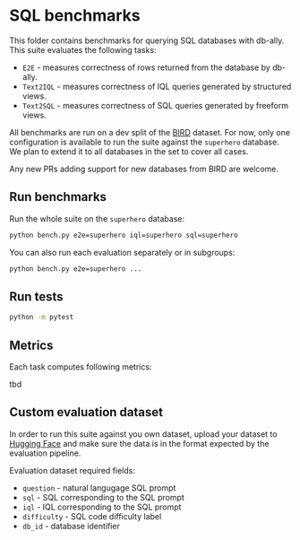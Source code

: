 # SQL benchmarks

This folder contains benchmarks for querying SQL databases with db-ally. This suite evaluates the following tasks:

- `E2E` - measures correctness of rows returned from the database by db-ally.
- `Text2IQL` - measures correctness of IQL queries generated by structured views.
- `Text2SQL` - measures correctness of SQL queries generated by freeform views.

All benchmarks are run on a dev split of the [BIRD](https://bird-bench.github.io/) dataset. For now, only one configuration is available to run the suite against the `superhero` database. We plan to extend it to all databases in the set to cover all cases.

Any new PRs adding support for new databases from BIRD are welcome.

## Run benchmarks

Run the whole suite on the `superhero` database:

```bash
python bench.py e2e=superhero iql=superhero sql=superhero
```

You can also run each evaluation separately or in subgroups:

```bash
python bench.py e2e=superhero ...
```

## Run tests

```bash
python -m pytest
```

## Metrics

Each task computes following metrics:

tbd

## Custom evaluation dataset

In order to run this suite against you own dataset, upload your dataset to [Hugging Face](https://huggingface.co) and make sure the data is in the format expected by the evaluation pipeline.

Evaluation dataset required fields:

- `question` - natural langugage SQL prompt
- `sql` - SQL corresponding to the SQL prompt
- `iql` - IQL corresponding to the SQL prompt
- `difficulty` - SQL code difficulty label
- `db_id` - database identifier
